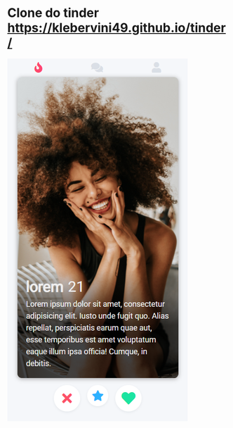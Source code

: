 # Clone do tinder <a href="https://klebervini49.github.io/tinder/" style="font-size:10px;">https://klebervini49.github.io/tinder/</a>
<a href="https://klebervini49.github.io/tinder/">
  <img src="https://raw.githubusercontent.com/Klebervini49/tinder/master/assets/img/ps-clone_tinder.png">
</a>
